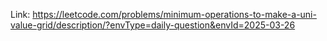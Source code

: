 Link: https://leetcode.com/problems/minimum-operations-to-make-a-uni-value-grid/description/?envType=daily-question&envId=2025-03-26